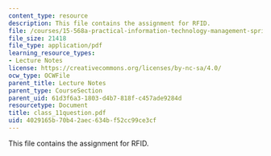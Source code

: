```yaml
---
content_type: resource
description: This file contains the assignment for RFID.
file: /courses/15-568a-practical-information-technology-management-spring-2005/4029165b70b42aec634bf52cc99ce3cf_class_11question.pdf
file_size: 21418
file_type: application/pdf
learning_resource_types:
- Lecture Notes
license: https://creativecommons.org/licenses/by-nc-sa/4.0/
ocw_type: OCWFile
parent_title: Lecture Notes
parent_type: CourseSection
parent_uid: 61d3f6a3-1803-d4b7-818f-c457ade9284d
resourcetype: Document
title: class_11question.pdf
uid: 4029165b-70b4-2aec-634b-f52cc99ce3cf
---
```

This file contains the assignment for RFID.